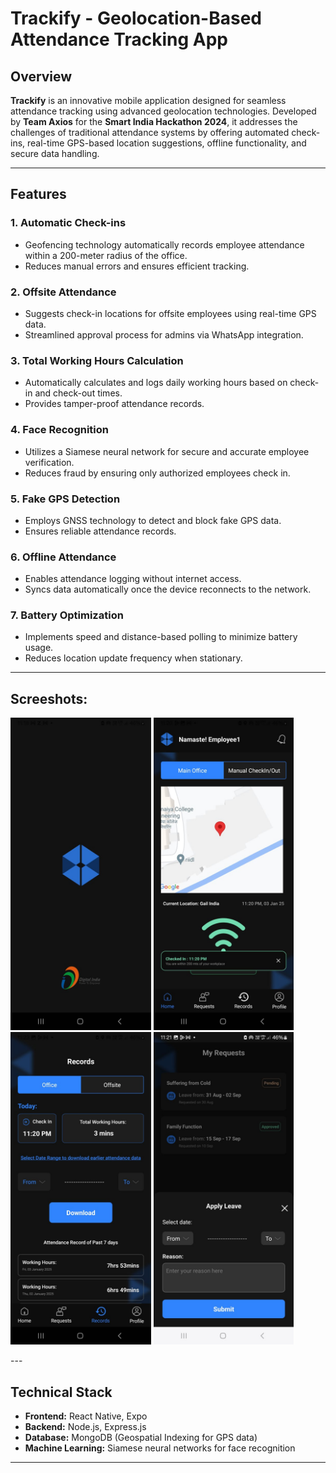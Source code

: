 # Trackify - Geolocation-Based Attendance Tracking App

## Overview

**Trackify** is an innovative mobile application designed for seamless attendance tracking using advanced geolocation technologies. Developed by **Team Axios** for the **Smart India Hackathon 2024**, it addresses the challenges of traditional attendance systems by offering automated check-ins, real-time GPS-based location suggestions, offline functionality, and secure data handling.

---

## Features

### 1. **Automatic Check-ins**
- Geofencing technology automatically records employee attendance within a 200-meter radius of the office.
- Reduces manual errors and ensures efficient tracking.

### 2. **Offsite Attendance**
- Suggests check-in locations for offsite employees using real-time GPS data.
- Streamlined approval process for admins via WhatsApp integration.

### 3. **Total Working Hours Calculation**
- Automatically calculates and logs daily working hours based on check-in and check-out times.
- Provides tamper-proof attendance records.

### 4. **Face Recognition**
- Utilizes a Siamese neural network for secure and accurate employee verification.
- Reduces fraud by ensuring only authorized employees check in.

### 5. **Fake GPS Detection**
- Employs GNSS technology to detect and block fake GPS data.
- Ensures reliable attendance records.

### 6. **Offline Attendance**
- Enables attendance logging without internet access.
- Syncs data automatically once the device reconnects to the network.

### 7. **Battery Optimization**
- Implements speed and distance-based polling to minimize battery usage.
- Reduces location update frequency when stationary.

---
## Screeshots:
<p float="left">
 <img src="./frontend/assets/track SS/IMG-20250103-WA0006.jpg" alt="landing"  height="500" >
  <img src="/frontend/assets/track SS/IMG-20250103-WA0008.jpg" alt="image 1"  height="500">
  <img src="/frontend/assets/track SS/IMG-20250103-WA0005.jpg" alt="image 2"  height="500">
    <img src="/frontend/assets/track SS/IMG-20250103-WA0007.jpg" alt="image 3"  height="500">
</p>
---

## Technical Stack

- **Frontend:** React Native, Expo
- **Backend:** Node.js, Express.js
- **Database:** MongoDB (Geospatial Indexing for GPS data)
- **Machine Learning:** Siamese neural networks for face recognition


---

  


